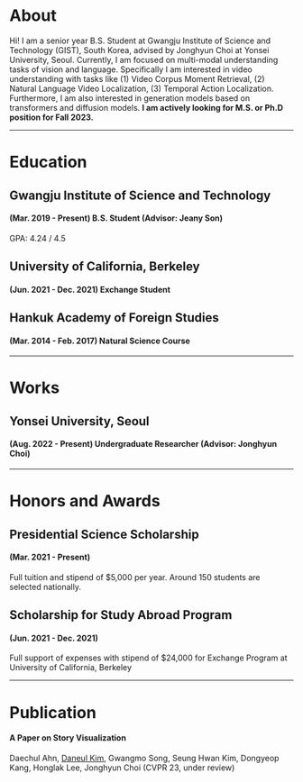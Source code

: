 # About
Hi! I am a senior year B.S. Student at Gwangju Institute of Science and Technology (GIST), South Korea, advised by Jonghyun Choi at Yonsei University, Seoul.
Currently, I am focused on multi-modal understanding tasks of vision and language. 
Specifically I am interested in video understanding with tasks like (1) Video Corpus Moment Retrieval, (2) Natural Language Video Localization, (3) Temporal Action Localization.
Furthermore, I am also interested in generation models based on transformers and diffusion models.
**I am actively looking for M.S. or Ph.D position for Fall 2023.**

---

# Education
## Gwangju Institute of Science and Technology
#### (Mar. 2019 - Present) B.S. Student (Advisor: Jeany Son)
GPA: 4.24 / 4.5


## University of California, Berkeley
#### (Jun. 2021 - Dec. 2021) Exchange Student


## Hankuk Academy of Foreign Studies
#### (Mar. 2014 - Feb. 2017) Natural Science Course

---

# Works
## Yonsei University, Seoul
#### (Aug. 2022 - Present) Undergraduate Researcher (Advisor: Jonghyun Choi)

---

# Honors and Awards
## Presidential Science Scholarship
#### (Mar. 2021 - Present) 
Full tuition and stipend of $5,000 per year. Around 150 students are selected nationally.

## Scholarship for Study Abroad Program
#### (Jun. 2021 - Dec. 2021)
Full support of expenses with stipend of $24,000 for Exchange Program at University of California, Berkeley

---

# Publication
#### A Paper on Story Visualization
Daechul Ahn, <ins>Daneul Kim</ins>, Gwangmo Song, Seung Hwan Kim, Dongyeop Kang, Honglak Lee, Jonghyun Choi
(CVPR 23, under review)
